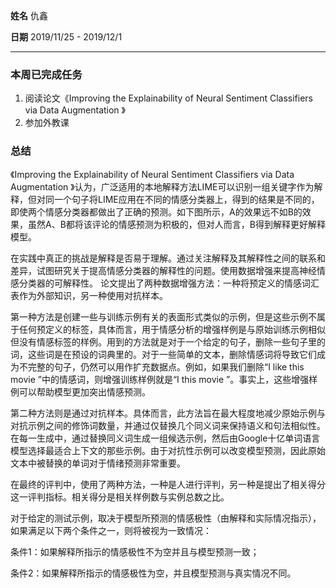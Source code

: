 **姓名** 仇鑫

**日期** 2019/11/25 - 2019/12/1

------

### 本周已完成任务

1. 阅读论文《Improving the Explainability of Neural Sentiment Classifiers via Data Augmentation 》
2. 参加外教课

### 总结

《Improving the Explainability of Neural Sentiment Classifiers via Data Augmentation 》认为，广泛适用的本地解释方法LIME可以识别一组关键字作为解释，但对同一个句子将LIME应用在不同的情感分类器上，得到的结果是不同的，即使两个情感分类器都做出了正确的预测。如下图所示，A的效果远不如B的效果，虽然A、B都将该评论的情感预测为积极的，但对人而言，B得到解释更好解释模型。



在实践中真正的挑战是解释是否易于理解。通过关注解释及其解释性之间的联系和差异，试图研究关于提高情感分类器的解释性的问题。使用数据增强来提高神经情感分类器的可解释性。 论文提出了两种数据增强方法：一种将预定义的情感词汇表作为外部知识，另一种使用对抗样本。



第一种方法是创建一些与训练示例有关的表面形式类似的示例，但是这些示例不属于任何预定义的标签，具体而言，用于情感分析的增强样例是与原始训练示例相似但没有情感标签的样例。用到的方法就是对于一个给定的句子，删除一些句子里的词，这些词是在预设的词典里的。对于一些简单的文本，删除情感词将导致它们成为不完整的句子，仍然可以用作扩充数据点。例如，如果我们删除“I like this movie ”中的情感词，则增强训练样例就是“I this movie ”。事实上，这些增强样例可以帮助模型更加突出情感预测。



第二种方法则是通过对抗样本。具体而言，此方法旨在最大程度地减少原始示例与对抗示例之间的修饰词数量，并通过仅替换几个同义词来保持语义和句法相似性。在每一生成中，通过替换同义词生成一组候选示例，然后由Google十亿单词语言模型选择最适合上下文的那些示例。由于对抗性示例可以改变模型预测，因此原始文本中被替换的单词对于情绪预测非常重要。



在最终的评判中，使用了两种方法，一种是人进行评判，另一种是提出了相关得分这一评判指标。相关得分是相关样例数与实例总数之比。

对于给定的测试示例，取决于模型所预测的情感极性（由解释和实际情况指示），如果满足以下两个条件之一，则将被视为一致情况：

条件1：如果解释所指示的情感极性不为空并且与模型预测一致；

条件2：如果解释所指示的情感极性为空，并且模型预测与真实情况不同。


